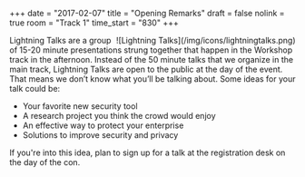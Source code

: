 +++
date = "2017-02-07"
title = "Opening Remarks"
draft = false
nolink = true 
room = "Track 1"
time_start = "830"
+++
<div style="float: right">
![Lightning Talks](/img/icons/lightningtalks.png)
</div>
Lightning Talks are a group of 15-20 minute presentations strung together that happen in the Workshop track in the afternoon. Instead of the 50 minute talks that we organize in the main track, Lightning Talks are open to the public at the day of the event. That means we don’t know what you’ll be talking about. Some ideas for your talk could be:

- Your favorite new security tool
- A research project you think the crowd would enjoy
- An effective way to protect your enterprise
- Solutions to improve security and privacy

If you're into this idea, plan to sign up for a talk at the registration desk on the day of the con.

